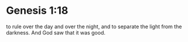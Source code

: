 # Genesis 1:18

to rule over the day and over the night, and to separate the light from the darkness. And God saw that it was good.
